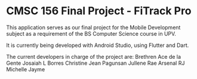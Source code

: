 # CMSC 156 Final Project - FiTrack Pro

This application serves as our final project for the Mobile Development subject as a requirement of the BS Computer Science course in UPV.

It is currently being developed with Android Studio, using Flutter and Dart. 

The current developers in charge of the project are:
Brethren Ace de la Gente
Josaiah L Borres
Christine Jean Pagunsan
Jullene Rae Arsenal
RJ Michelle Jayme
